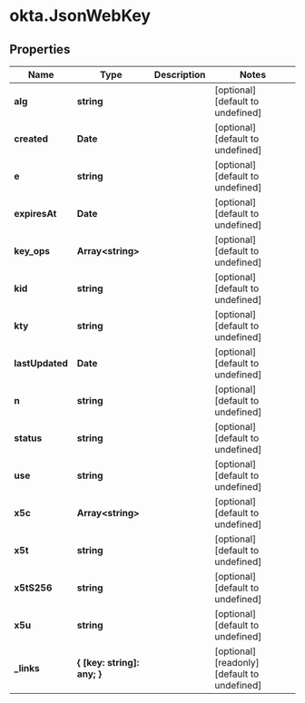 # okta.JsonWebKey

## Properties

Name | Type | Description | Notes
------------ | ------------- | ------------- | -------------
**alg** | **string** |  | [optional] [default to undefined]
**created** | **Date** |  | [optional] [default to undefined]
**e** | **string** |  | [optional] [default to undefined]
**expiresAt** | **Date** |  | [optional] [default to undefined]
**key_ops** | **Array&lt;string&gt;** |  | [optional] [default to undefined]
**kid** | **string** |  | [optional] [default to undefined]
**kty** | **string** |  | [optional] [default to undefined]
**lastUpdated** | **Date** |  | [optional] [default to undefined]
**n** | **string** |  | [optional] [default to undefined]
**status** | **string** |  | [optional] [default to undefined]
**use** | **string** |  | [optional] [default to undefined]
**x5c** | **Array&lt;string&gt;** |  | [optional] [default to undefined]
**x5t** | **string** |  | [optional] [default to undefined]
**x5tS256** | **string** |  | [optional] [default to undefined]
**x5u** | **string** |  | [optional] [default to undefined]
**_links** | **{ [key: string]: any; }** |  | [optional] [readonly] [default to undefined]

